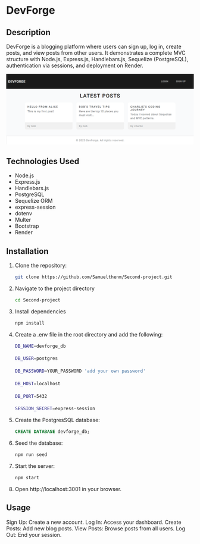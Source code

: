 # DevForge

## Description
DevForge is a blogging platform where users can sign up, log in, create posts, and view posts from other users. It demonstrates a complete MVC structure with Node.js, Express.js, Handlebars.js, Sequelize (PostgreSQL), authentication via sessions, and deployment on Render.

![DevForge Screenshot](./public/images/screenshot.png)

## Technologies Used
- Node.js
- Express.js
- Handlebars.js
- PostgreSQL
- Sequelize ORM
- express-session
- dotenv
- Multer
- Bootstrap
- Render

## Installation

1. Clone the repository:
   ```bash
   git clone https://github.com/Samuelthenm/Second-project.git

2. Navigate to the project directory
   ```bash
   cd Second-project


3. Install dependencies 
   ```bash
   npm install

4. Create a .env file in the root directory and add the following:
   ```bash
   DB_NAME=devforge_db

   DB_USER=postgres

   DB_PASSWORD=YOUR_PASSWORD 'add your own password'

   DB_HOST=localhost

   DB_PORT=5432

   SESSION_SECRET=express-session

5. Create the PostgresSQL database:
   ```sql
   CREATE DATABASE devforge_db;

6. Seed the database:
   ```bash
   npm run seed

7. Start the server:
   ```bash
   npm start

8. Open http://localhost:3001 in your browser.

## Usage

Sign Up: Create a new account.
Log In: Access your dashboard.
Create Posts: Add new blog posts.
View Posts: Browse posts from all users.
Log Out: End your session.
